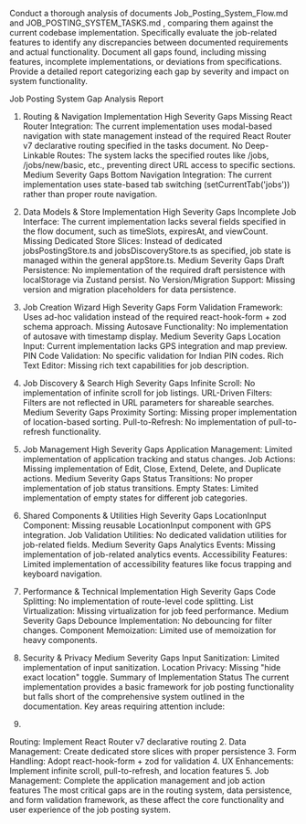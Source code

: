 
Conduct a thorough analysis of documents Job_Posting_System_Flow.md and JOB_POSTING_SYSTEM_TASKS.md , comparing them against the current codebase implementation. Specifically evaluate the job-related features to identify any discrepancies between documented requirements and actual functionality. Document all gaps found, including missing features, incomplete implementations, or deviations from specifications. Provide a detailed report categorizing each gap by severity and impact on system functionality.




Job Posting System Gap Analysis Report
1. Routing & Navigation Implementation
High Severity Gaps
Missing React Router Integration: The current implementation uses modal-based navigation with state management instead of the required React Router v7 declarative routing specified in the tasks document.
No Deep-Linkable Routes: The system lacks the specified routes like /jobs, /jobs/new/basic, etc., preventing direct URL access to specific sections.
Medium Severity Gaps
Bottom Navigation Integration: The current implementation uses state-based tab switching (setCurrentTab('jobs')) rather than proper route navigation.
2. Data Models & Store Implementation
High Severity Gaps
Incomplete Job Interface: The current implementation lacks several fields specified in the flow document, such as timeSlots, expiresAt, and viewCount.
Missing Dedicated Store Slices: Instead of dedicated jobsPostingStore.ts and jobsDiscoveryStore.ts as specified, job state is managed within the general appStore.ts.
Medium Severity Gaps
Draft Persistence: No implementation of the required draft persistence with localStorage via Zustand persist.
No Version/Migration Support: Missing version and migration placeholders for data persistence.
3. Job Creation Wizard
High Severity Gaps
Form Validation Framework: Uses ad-hoc validation instead of the required react-hook-form + zod schema approach.
Missing Autosave Functionality: No implementation of autosave with timestamp display.
Medium Severity Gaps
Location Input: Current implementation lacks GPS integration and map preview.
PIN Code Validation: No specific validation for Indian PIN codes.
Rich Text Editor: Missing rich text capabilities for job description.
4. Job Discovery & Search
High Severity Gaps
Infinite Scroll: No implementation of infinite scroll for job listings.
URL-Driven Filters: Filters are not reflected in URL parameters for shareable searches.
Medium Severity Gaps
Proximity Sorting: Missing proper implementation of location-based sorting.
Pull-to-Refresh: No implementation of pull-to-refresh functionality.
5. Job Management
High Severity Gaps
Application Management: Limited implementation of application tracking and status changes.
Job Actions: Missing implementation of Edit, Close, Extend, Delete, and Duplicate actions.
Medium Severity Gaps
Status Transitions: No proper implementation of job status transitions.
Empty States: Limited implementation of empty states for different job categories.
6. Shared Components & Utilities
High Severity Gaps
LocationInput Component: Missing reusable LocationInput component with GPS integration.
Job Validation Utilities: No dedicated validation utilities for job-related fields.
Medium Severity Gaps
Analytics Events: Missing implementation of job-related analytics events.
Accessibility Features: Limited implementation of accessibility features like focus trapping and keyboard navigation.
7. Performance & Technical Implementation
High Severity Gaps
Code Splitting: No implementation of route-level code splitting.
List Virtualization: Missing virtualization for job feed performance.
Medium Severity Gaps
Debounce Implementation: No debouncing for filter changes.
Component Memoization: Limited use of memoization for heavy components.
8. Security & Privacy
Medium Severity Gaps
Input Sanitization: Limited implementation of input sanitization.
Location Privacy: Missing "hide exact location" toggle.
Summary of Implementation Status
The current implementation provides a basic framework for job posting functionality but falls short of the comprehensive system outlined in the documentation. Key areas requiring attention include:

1.
Routing: Implement React Router v7 declarative routing
2.
Data Management: Create dedicated store slices with proper persistence
3.
Form Handling: Adopt react-hook-form + zod for validation
4.
UX Enhancements: Implement infinite scroll, pull-to-refresh, and location features
5.
Job Management: Complete the application management and job action features
The most critical gaps are in the routing system, data persistence, and form validation framework, as these affect the core functionality and user experience of the job posting system.